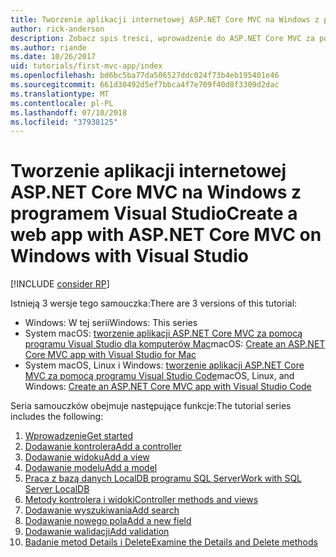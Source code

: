 ```yaml
---
title: Tworzenie aplikacji internetowej ASP.NET Core MVC na Windows z programem Visual Studio
author: rick-anderson
description: Zobacz spis treści, wprowadzenie do ASP.NET Core MVC za pomocą programu Visual Studio na Windows.
ms.author: riande
ms.date: 10/26/2017
uid: tutorials/first-mvc-app/index
ms.openlocfilehash: bd6bc5ba77da506527ddc024f73b4eb195401e46
ms.sourcegitcommit: 661d30492d5ef7bbca4f7e709f40d8f3309d2dac
ms.translationtype: MT
ms.contentlocale: pl-PL
ms.lasthandoff: 07/10/2018
ms.locfileid: "37938125"
---
```

# <a name="create-a-web-app-with-aspnet-core-mvc-on-windows-with-visual-studio"></a><span data-ttu-id="d8e93-103">Tworzenie aplikacji internetowej ASP.NET Core MVC na Windows z programem Visual Studio</span><span class="sxs-lookup"><span data-stu-id="d8e93-103">Create a web app with ASP.NET Core MVC on Windows with Visual Studio</span></span>

[!INCLUDE [consider RP](~/includes/razor.md)]

<span data-ttu-id="d8e93-104">Istnieją 3 wersje tego samouczka:</span><span class="sxs-lookup"><span data-stu-id="d8e93-104">There are 3 versions of this tutorial:</span></span>

* <span data-ttu-id="d8e93-105">Windows: W tej serii</span><span class="sxs-lookup"><span data-stu-id="d8e93-105">Windows: This series</span></span>
* <span data-ttu-id="d8e93-106">System macOS: [tworzenie aplikacji ASP.NET Core MVC za pomocą programu Visual Studio dla komputerów Mac](xref:tutorials/first-mvc-app-mac/start-mvc)</span><span class="sxs-lookup"><span data-stu-id="d8e93-106">macOS: [Create an ASP.NET Core MVC app with Visual Studio for Mac](xref:tutorials/first-mvc-app-mac/start-mvc)</span></span>
* <span data-ttu-id="d8e93-107">System macOS, Linux i Windows: [tworzenie aplikacji ASP.NET Core MVC za pomocą programu Visual Studio Code](xref:tutorials/first-mvc-app-xplat/start-mvc)</span><span class="sxs-lookup"><span data-stu-id="d8e93-107">macOS, Linux, and Windows: [Create an ASP.NET Core MVC app with Visual Studio Code](xref:tutorials/first-mvc-app-xplat/start-mvc)</span></span>

<span data-ttu-id="d8e93-108">Seria samouczków obejmuje następujące funkcje:</span><span class="sxs-lookup"><span data-stu-id="d8e93-108">The tutorial series includes the following:</span></span>

1. [<span data-ttu-id="d8e93-109">Wprowadzenie</span><span class="sxs-lookup"><span data-stu-id="d8e93-109">Get started</span></span>](start-mvc.md)
1. [<span data-ttu-id="d8e93-110">Dodawanie kontrolera</span><span class="sxs-lookup"><span data-stu-id="d8e93-110">Add a controller</span></span>](adding-controller.md)
1. [<span data-ttu-id="d8e93-111">Dodawanie widoku</span><span class="sxs-lookup"><span data-stu-id="d8e93-111">Add a view</span></span>](adding-view.md)
1. [<span data-ttu-id="d8e93-112">Dodawanie modelu</span><span class="sxs-lookup"><span data-stu-id="d8e93-112">Add a model</span></span>](adding-model.md)
1. [<span data-ttu-id="d8e93-113">Praca z bazą danych LocalDB programu SQL Server</span><span class="sxs-lookup"><span data-stu-id="d8e93-113">Work with SQL Server LocalDB</span></span>](working-with-sql.md)
1. [<span data-ttu-id="d8e93-114">Metody kontrolera i widoki</span><span class="sxs-lookup"><span data-stu-id="d8e93-114">Controller methods and views</span></span>](controller-methods-views.md)
1. [<span data-ttu-id="d8e93-115">Dodawanie wyszukiwania</span><span class="sxs-lookup"><span data-stu-id="d8e93-115">Add search</span></span>](search.md)
1. [<span data-ttu-id="d8e93-116">Dodawanie nowego pola</span><span class="sxs-lookup"><span data-stu-id="d8e93-116">Add a new field</span></span>](new-field.md)
1. [<span data-ttu-id="d8e93-117">Dodawanie walidacji</span><span class="sxs-lookup"><span data-stu-id="d8e93-117">Add validation</span></span>](validation.md)
1. [<span data-ttu-id="d8e93-118">Badanie metod Details i Delete</span><span class="sxs-lookup"><span data-stu-id="d8e93-118">Examine the Details and Delete methods</span></span>](details.md)
